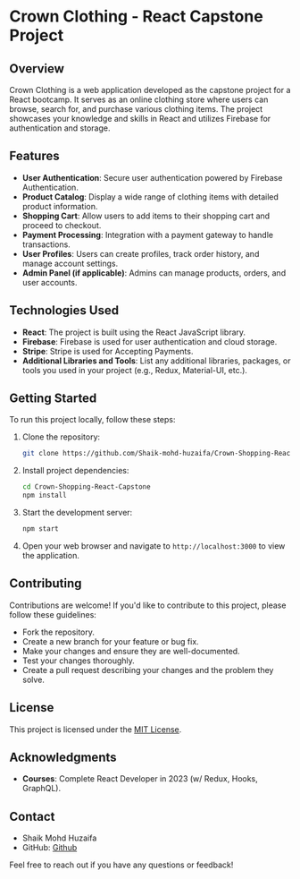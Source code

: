 # Crown Clothing - React Capstone Project


## Overview

Crown Clothing is a web application developed as the capstone project for a React bootcamp. It serves as an online clothing store where users can browse, search for, and purchase various clothing items. The project showcases your knowledge and skills in React and utilizes Firebase for authentication and storage.

## Features

- **User Authentication**: Secure user authentication powered by Firebase Authentication.
- **Product Catalog**: Display a wide range of clothing items with detailed product information.
- **Shopping Cart**: Allow users to add items to their shopping cart and proceed to checkout.
- **Payment Processing**: Integration with a payment gateway to handle transactions.
- **User Profiles**: Users can create profiles, track order history, and manage account settings.
- **Admin Panel (if applicable)**: Admins can manage products, orders, and user accounts.

## Technologies Used

- **React**: The project is built using the React JavaScript library.
- **Firebase**: Firebase is used for user authentication and cloud storage.
- **Stripe**: Stripe is used for Accepting Payments.
- **Additional Libraries and Tools**: List any additional libraries, packages, or tools you used in your project (e.g., Redux, Material-UI, etc.).

## Getting Started

To run this project locally, follow these steps:

1. Clone the repository:

   ```bash
   git clone https://github.com/Shaik-mohd-huzaifa/Crown-Shopping-React-Capstone.git
   ```

2. Install project dependencies:

   ```bash
   cd Crown-Shopping-React-Capstone
   npm install
   ```

3. Start the development server:

   ```bash
   npm start
   ```

4. Open your web browser and navigate to `http://localhost:3000` to view the application.

## Contributing

Contributions are welcome! If you'd like to contribute to this project, please follow these guidelines:

- Fork the repository.
- Create a new branch for your feature or bug fix.
- Make your changes and ensure they are well-documented.
- Test your changes thoroughly.
- Create a pull request describing your changes and the problem they solve.

## License

This project is licensed under the [MIT License](LICENSE).

## Acknowledgments

- **Courses**: Complete React Developer in 2023 (w/ Redux, Hooks, GraphQL).

## Contact

- Shaik Mohd Huzaifa
- GitHub: [Github](https://github.com/Shaik-mohd-huzaifa)

Feel free to reach out if you have any questions or feedback!

```
